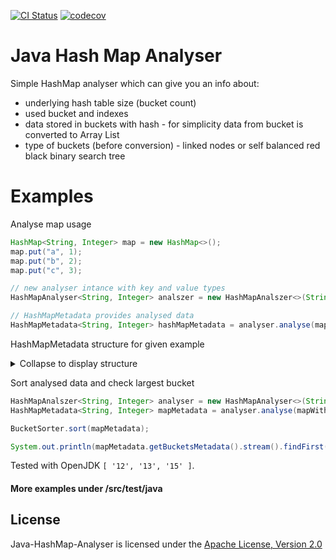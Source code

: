 [![CI Status](https://github.com/dejankos/Java-HashMap-Analyser/actions/workflows/ci.yml/badge.svg?branch=master)](https://github.com/dejankos/Java-HashMap-Analyser/actions/workflows/ci.yml)
[![codecov](https://codecov.io/gh/dejankos/Java-HashMap-Analyser/branch/master/graph/badge.svg)](https://codecov.io/gh/dejankos/Java-HashMap-Analyser)
# Java Hash Map Analyser

Simple HashMap analyser which can give you an info about:
- underlying hash table size (bucket count)
- used bucket and indexes
- data stored in buckets with hash - for simplicity data from bucket is converted to Array List 
- type of buckets (before conversion) - linked nodes or self balanced red black binary search tree



# Examples 

Analyse map usage 

```java
HashMap<String, Integer> map = new HashMap<>();
map.put("a", 1);
map.put("b", 2);
map.put("c", 3);

// new analyser intance with key and value types
HashMapAnalyser<String, Integer> analszer = new HashMapAnalszer<>(String.class, Integer.class);

// HashMapMetadata provides analysed data
HashMapMetadata<String, Integer> hashMapMetadata = analyser.analyse(map);
```

HashMapMetadata structure for given example 
<details><summary>Collapse to display structure</summary>

```
HashMapMetadata{
    totalBucketsCount=16, 
    usedBucketsCount=3, 
    bucketsMetadata=
        [
        BucketMetadata{
            bucketIndex=1, 
            nodeType=LINKED_LIST_NODE,
            nodesData=[
                NodeData{
                    key=a, 
                    value=1, 
                    hashCode=97
                    }]}, 
        BucketMetadata{
            bucketIndex=2, 
            nodeType=LINKED_LIST_NODE, 
            nodesData=[
                NodeData{
                    key=b, 
                    value=2, 
                    hashCode=98
                    }]}, 
        BucketMetadata{
            bucketIndex=3, 
            nodeType=LINKED_LIST_NODE, 
            nodesData=[
                NodeData{
                    key=c, 
                    value=3, 
                    hashCode=99
                    }]}
        ]
}
```
</details>

Sort analysed data and check largest bucket

```java
HashMapAnalszer<String, Integer> analyser = new HashMapAnalyser<>(String.class, Integer.class);
HashMapMetadata<String, Integer> mapMetadata = analyser.analyse(mapWithBucketCollision);

BucketSorter.sort(mapMetadata);

System.out.println(mapMetadata.getBucketsMetadata().stream().findFirst());

```

Tested with OpenJDK `[ '12', '13', '15' ]`.


#### More examples under /src/test/java

## License

Java-HashMap-Analyser is licensed under the [Apache License, Version 2.0](http://www.apache.org/licenses/LICENSE-2.0)
